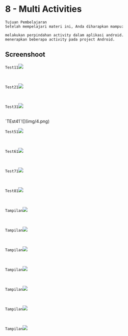 # 8 - Multi Activities

    Tujuan Pembelajaran
    Setelah mempelajari materi ini, Anda diharapkan mampu:

    melakukan perpindahan activity dalam aplikasi android.
    menerapkan beberapa activity pada project Android.

## Screenshoot

`Test11`![](img/1.png)

<br>

`Test21`![](img/2.png)

<br>

`Test31`![](img/3.png)

<br>
`TEst41`![](img/4.png)

<br>

`Test51`![](img/5.png)

<br>

`Test61`![](img/6.png)

<br>

`Test71`![](img/7.png)

<br>

`Test81`![](img/8.png)

<br>

`Tampilan`![](img/1.jpg)

<br>

`Tampilan`![](img/2.jpg)

<br>

`Tampilan`![](img/3.jpg)

<br>

`Tampilan`![](img/4.jpg)

<br>

`Tampilan`![](img/5.jpg)

<br>

`Tampilan`![](img/6.jpg)

<br>

`Tampilan`![](img/7.jpg)

<br>